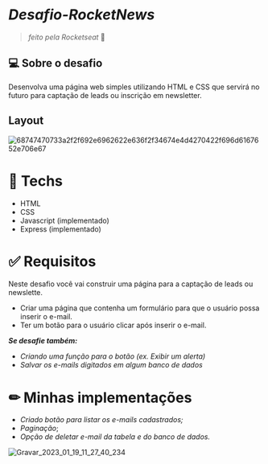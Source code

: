 # *Desafio-RocketNews*
> *feito pela Rocketseat* 🚀



## 💻 **Sobre o desafio**
Desenvolva uma página web simples utilizando HTML e CSS que servirá no futuro para captação de leads ou inscrição em newsletter.

## **Layout**
![68747470733a2f2f692e6962622e636f2f34674e4d4270422f696d6167652e706e67](https://user-images.githubusercontent.com/89167170/213465316-cfc08ce1-b45b-4935-a5c3-bca2c6eb9cd7.png)

# 🚀 **Techs**
- HTML
- CSS
- Javascript (implementado)
- Express (implementado)

# ✅ **Requisitos**
Neste desafio você vai construir uma página para a captação de leads ou newslette.
- Criar uma página que contenha um formulário para que o usuário possa inserir o e-mail.
- Ter um botão para o usuário clicar após inserir o e-mail.

***Se desafie também:***

- *Criando uma função para o botão (ex. Exibir um alerta)*
- *Salvar os e-mails digitados em algum banco de dados*

# ✏ **Minhas implementações**
- *Criado botão para listar os e-mails cadastrados;*
- *Paginação*;
- *Opção de deletar e-mail da tabela e do banco de dados.*

![Gravar_2023_01_19_11_27_40_234](https://user-images.githubusercontent.com/89167170/213468203-0cb2df63-a699-4cad-84d8-41120e6d4fc2.gif)
